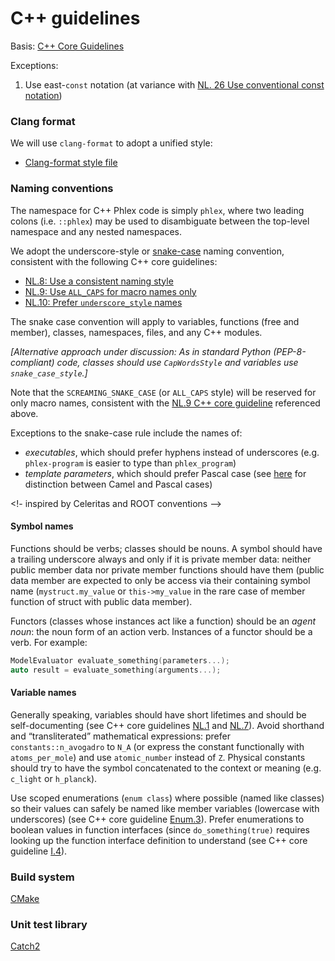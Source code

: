 # C++ guidelines

Basis: [C++ Core Guidelines](https://isocpp.github.io/CppCoreGuidelines/CppCoreGuidelines)

Exceptions:
1. Use east-`const` notation (at variance with [NL. 26 Use conventional const notation](https://isocpp.github.io/CppCoreGuidelines/CppCoreGuidelines#Rl-const))

### Clang format

We will use `clang-format` to adopt a unified style:
- [Clang-format style file](.clang-format)

### Naming conventions

The namespace for C++ Phlex code is simply `phlex`, where two leading colons (i.e. `::phlex`) may be used to disambiguate between the top-level namespace and any nested namespaces.

We adopt the underscore-style or [snake-case](https://en.wikipedia.org/wiki/Snake_case) naming convention, consistent with the following C++ core guidelines:
- [NL.8: Use a consistent naming style](https://isocpp.github.io/CppCoreGuidelines/CppCoreGuidelines#nl8-use-a-consistent-naming-style)
- [NL.9: Use `ALL_CAPS` for macro names only](https://isocpp.github.io/CppCoreGuidelines/CppCoreGuidelines#nl9-use-all_caps-for-macro-names-only)
- [NL.10: Prefer `underscore_style` names](https://isocpp.github.io/CppCoreGuidelines/CppCoreGuidelines#nl10-prefer-underscore_style-names)

The snake case convention will apply to variables, functions (free and member), classes, namespaces, files, and any C++ modules.

*[Alternative approach under discussion: As in standard Python (PEP-8-compliant) code, classes should use `CapWordsStyle` and variables use `snake_case_style`.]*

Note that the `SCREAMING_SNAKE_CASE` (or `ALL_CAPS` style) will be reserved for only macro names, consistent with the [NL.9 C++ core guideline](https://isocpp.github.io/CppCoreGuidelines/CppCoreGuidelines#nl9-use-all_caps-for-macro-names-only) referenced above.

Exceptions to the snake-case rule include the names of:
- *executables*, which should prefer hyphens instead of underscores (e.g. `phlex-program` is easier to type than `phlex_program`)
- *template parameters*, which should prefer Pascal case (see [here](https://en.wikipedia.org/wiki/Camel_case) for distinction between Camel and Pascal cases)

<!- inspired by Celeritas and ROOT conventions -->

#### Symbol names

Functions should be verbs; classes should be nouns.
A symbol should have a trailing underscore always and only if it is private member data: neither public member data nor private member functions should have them (public data member are expected to only be access via their containing symbol name (`mystruct.my_value` or `this->my_value` in the rare case of member function of struct with public data member).

Functors (classes whose instances act like a function) should be an *agent noun*: the noun form of an action verb.
Instances of a functor should be a verb. For example:

```c++
ModelEvaluator evaluate_something(parameters...);
auto result = evaluate_something(arguments...);
```

#### Variable names

Generally speaking, variables should have short lifetimes and should be self-documenting (see C++ core guidelines [NL.1](https://isocpp.github.io/CppCoreGuidelines/CppCoreGuidelines#nl1-dont-say-in-comments-what-can-be-clearly-stated-in-code) and [NL.7](https://isocpp.github.io/CppCoreGuidelines/CppCoreGuidelines#Rl-name-length)).
Avoid shorthand and “transliterated” mathematical expressions: prefer `constants::n_avogadro` to `N_A` (or express the constant functionally with `atoms_per_mole`) and use `atomic_number` instead of `Z`.
Physical constants should try to have the symbol concatenated to the context or meaning (e.g. `c_light` or `h_planck`).

Use scoped enumerations (`enum class`) where possible (named like classes) so their values can safely be named like member variables (lowercase with underscores) (see C++ core guideline [Enum.3](https://isocpp.github.io/CppCoreGuidelines/CppCoreGuidelines#Renum-class)).
Prefer enumerations to boolean values in function interfaces (since `do_something(true)` requires looking up the function interface definition to understand (see C++ core guideline [I.4](https://isocpp.github.io/CppCoreGuidelines/CppCoreGuidelines#i4-make-interfaces-precisely-and-strongly-typed)).

### Build system

[CMake](https://cmake.org/cmake/help/git-master/)

### Unit test library

[Catch2](https://github.com/catchorg/Catch2)
